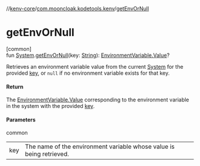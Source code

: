 //[kenv-core](../../index.md)/[com.mooncloak.kodetools.kenv](index.md)/[getEnvOrNull](get-env-or-null.md)

# getEnvOrNull

[common]\
fun [System](-system/index.md).[getEnvOrNull](get-env-or-null.md)(key: [String](https://kotlinlang.org/api/latest/jvm/stdlib/kotlin/-string/index.html)): [EnvironmentVariable.Value](-environment-variable/-value/index.md)?

Retrieves an environment variable value from the current [System](-system/index.md) for the provided [key](get-env-or-null.md), or `null` if no environment variable exists for that key.

#### Return

The [EnvironmentVariable.Value](-environment-variable/-value/index.md) corresponding to the environment variable in the system with the provided [key](get-env-or-null.md).

#### Parameters

common

| | |
|---|---|
| key | The name of the environment variable whose value is being retrieved. |
